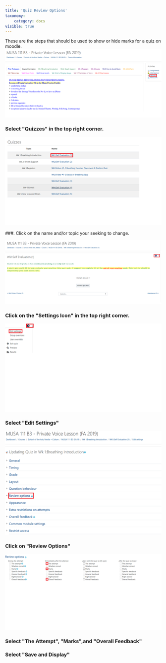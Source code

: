 ```yaml
---
title: 'Quiz Review Options'
taxonomy:
    category: docs
visible: true
---
```


These are the steps that should be used to show or hide marks for a quiz on moodle.
![](MUSI-1.png)

### Select "Quizzes" in the top right corner.

![](MUSI-2.png)

###. Click on the name and/or topic your seeking to change.

![](MUSI-3.png)

### Click on the "Settings Icon" in the top right corner.

![](MUSI-4.png)


### Select "Edit Settings"


![](MUSI-5.png)

### Click on "Review Options"



![](MUSI-6.png)


### Select "The Attempt", "Marks",and "Overall Feedback"


### Select "Save and Display"
